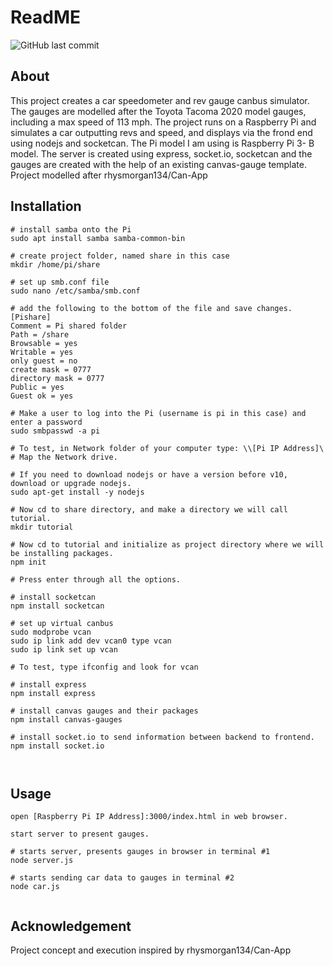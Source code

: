 # ReadME



![GitHub last commit](https://img.shields.io/github/last-commit/crice114/CarHacking)


## About

This project creates a car speedometer and rev gauge canbus simulator. The gauges are modelled after the Toyota Tacoma 2020 model gauges, including a max speed of 113 mph. The project runs on a Raspberry Pi and simulates a car outputting revs and speed, and displays via the frond end using nodejs and socketcan. The Pi model I am using is Raspberry Pi 3- B model. The server is created using express, socket.io, socketcan and the gauges are created with the help of an existing canvas-gauge template. Project modelled after rhysmorgan134/Can-App


## Installation

```
# install samba onto the Pi
sudo apt install samba samba-common-bin

# create project folder, named share in this case
mkdir /home/pi/share

# set up smb.conf file
sudo nano /etc/samba/smb.conf

# add the following to the bottom of the file and save changes.
[Pishare]
Comment = Pi shared folder
Path = /share
Browsable = yes
Writable = yes
only guest = no
create mask = 0777
directory mask = 0777
Public = yes
Guest ok = yes

# Make a user to log into the Pi (username is pi in this case) and enter a password
sudo smbpasswd -a pi

# To test, in Network folder of your computer type: \\[Pi IP Address]\
# Map the Network drive.

# If you need to download nodejs or have a version before v10, download or upgrade nodejs.
sudo apt-get install -y nodejs

# Now cd to share directory, and make a directory we will call tutorial.
mkdir tutorial

# Now cd to tutorial and initialize as project directory where we will be installing packages.
npm init

# Press enter through all the options.

# install socketcan
npm install socketcan

# set up virtual canbus
sudo modprobe vcan
sudo ip link add dev vcan0 type vcan
sudo ip link set up vcan

# To test, type ifconfig and look for vcan

# install express
npm install express

# install canvas gauges and their packages
npm install canvas-gauges

# install socket.io to send information between backend to frontend.
npm install socket.io



```

## Usage
```
open [Raspberry Pi IP Address]:3000/index.html in web browser.

start server to present gauges.
```




```
# starts server, presents gauges in browser in terminal #1
node server.js

# starts sending car data to gauges in terminal #2
node car.js


```
## Acknowledgement
Project concept and execution inspired by rhysmorgan134/Can-App


